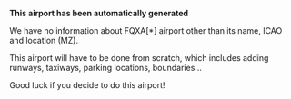 **This airport has been automatically generated**

We have no information about FQXA[*] airport other than its name, ICAO and location (MZ).

This airport will have to be done from scratch, which includes adding runways, taxiways, parking locations, boundaries...

Good luck if you decide to do this airport!